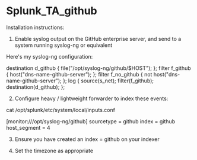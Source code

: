 # Splunk_TA_github

Installation instructions:

1. Enable syslog output on the GitHub enterprise server, and send to a system running syslog-ng or equivalent

Here's my syslog-ng configuration:

destination d_github    { file("/opt/syslog-ng/github/$HOST"); };
filter f_github         { host("dns-name-github-server"); };
filter f_no_github      { not host("dns-name-github-server"); };
log { source(s_net); filter(f_github);          destination(d_github); };

2. Configure heavy / lightweight forwarder to index these events:

cat /opt/splunk/etc/system/local/inputs.conf

[monitor:///opt/syslog-ng/github]
sourcetype = github
index = github
host_segment = 4

3. Ensure you have created an index = github on your indexer

4. Set the timezone as appropriate

